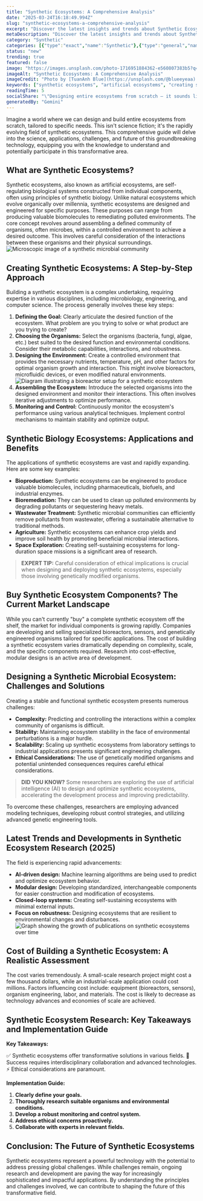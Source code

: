 ```yaml
---
title: "Synthetic Ecosystems: A Comprehensive Analysis"
date: "2025-03-24T16:18:49.994Z"
slug: "synthetic-ecosystems-a-comprehensive-analysis"
excerpt: "Discover the latest insights and trends about Synthetic Ecosystems. This comprehensive guide covers everything you need to know about Synthetic Ecosystems in 2025."
metaDescription: "Discover the latest insights and trends about Synthetic Ecosystems. This comprehensive guide covers everything you need to know about Synthetic Ecosystems ..."
category: "Synthetic"
categories: [{"type":"exact","name":"Synthetic"},{"type":"general","name":"Environmental Science"},{"type":"medium","name":"Ecological Engineering"},{"type":"specific","name":"Microbial Communities"},{"type":"niche","name":"Metabolic Modeling"}]
status: "new"
trending: true
featured: false
image: "https://images.unsplash.com/photo-1716951884362-e560807383b5?q=85&w=1200&fit=max&fm=webp&auto=compress"
imageAlt: "Synthetic Ecosystems: A Comprehensive Analysis"
imageCredit: "Photo by [TuanAnh Blue](https://unsplash.com/@blueeyeaa) on Unsplash"
keywords: ["synthetic ecosystems", "artificial ecosystems", "creating synthetic ecosystems", "synthetic biology ecosystems", "benefits of synthetic ecosystems", "synthetic ecosystem applications", "buy synthetic ecosystem components", "cost of building a synthetic ecosystem", "synthetic ecosystem research", "designing a synthetic microbial ecosystem"]
readingTime: 5
socialShare: "\"Designing entire ecosystems from scratch – it sounds like science fiction, but synthetic ecosystems are rapidly becoming a reality, offering solutions to some of humanity's biggest challenges.\""
generatedBy: "Gemini"
---
```




Imagine a world where we can design and build entire ecosystems from scratch, tailored to specific needs.  This isn't science fiction; it's the rapidly evolving field of synthetic ecosystems.  This comprehensive guide will delve into the science, applications, challenges, and future of this groundbreaking technology, equipping you with the knowledge to understand and potentially participate in this transformative area.

## What are Synthetic Ecosystems?

Synthetic ecosystems, also known as artificial ecosystems, are self-regulating biological systems constructed from individual components, often using principles of synthetic biology.  Unlike natural ecosystems which evolve organically over millennia, synthetic ecosystems are designed and engineered for specific purposes.  These purposes can range from producing valuable biomolecules to remediating polluted environments.  The core concept revolves around assembling a defined community of organisms, often microbes, within a controlled environment to achieve a desired outcome.  This involves careful consideration of the interactions between these organisms and their physical surroundings. ![Microscopic image of a synthetic microbial community](https://images.unsplash.com/photo-1451187580459-43490279c0fa?q=85&w=1200&fit=max&fm=webp&auto=compress)

## Creating Synthetic Ecosystems: A Step-by-Step Approach

Building a synthetic ecosystem is a complex undertaking, requiring expertise in various disciplines, including microbiology, engineering, and computer science. The process generally involves these key steps:

1. **Defining the Goal:**  Clearly articulate the desired function of the ecosystem. What problem are you trying to solve or what product are you trying to create?
2. **Choosing the Organisms:** Select the organisms (bacteria, fungi, algae, etc.) best suited to the desired function and environmental conditions.  Consider their metabolic capabilities, interactions, and robustness.
3. **Designing the Environment:** Create a controlled environment that provides the necessary nutrients, temperature, pH, and other factors for optimal organism growth and interaction. This might involve bioreactors, microfluidic devices, or even modified natural environments. ![Diagram illustrating a bioreactor setup for a synthetic ecosystem](https://images.unsplash.com/photo-1484417894907-623942c8ee29?q=85&w=1200&fit=max&fm=webp&auto=compress)
4. **Assembling the Ecosystem:** Introduce the selected organisms into the designed environment and monitor their interactions. This often involves iterative adjustments to optimize performance.
5. **Monitoring and Control:** Continuously monitor the ecosystem's performance using various analytical techniques.  Implement control mechanisms to maintain stability and optimize output.

## Synthetic Biology Ecosystems: Applications and Benefits

The applications of synthetic ecosystems are vast and rapidly expanding.  Here are some key examples:

* **Bioproduction:**  Synthetic ecosystems can be engineered to produce valuable biomolecules, including pharmaceuticals, biofuels, and industrial enzymes.
* **Bioremediation:**  They can be used to clean up polluted environments by degrading pollutants or sequestering heavy metals.
* **Wastewater Treatment:** Synthetic microbial communities can efficiently remove pollutants from wastewater, offering a sustainable alternative to traditional methods.
* **Agriculture:** Synthetic ecosystems can enhance crop yields and improve soil health by promoting beneficial microbial interactions.
* **Space Exploration:**  Creating self-sustaining ecosystems for long-duration space missions is a significant area of research.

> **EXPERT TIP:**  Careful consideration of ethical implications is crucial when designing and deploying synthetic ecosystems, especially those involving genetically modified organisms.

## Buy Synthetic Ecosystem Components? The Current Market Landscape

While you can't currently "buy" a complete synthetic ecosystem off the shelf, the market for individual components is growing rapidly.  Companies are developing and selling specialized bioreactors, sensors, and genetically engineered organisms tailored for specific applications.  The cost of building a synthetic ecosystem varies dramatically depending on complexity, scale, and the specific components required.  Research into cost-effective, modular designs is an active area of development.

## Designing a Synthetic Microbial Ecosystem: Challenges and Solutions

Creating a stable and functional synthetic ecosystem presents numerous challenges:

* **Complexity:**  Predicting and controlling the interactions within a complex community of organisms is difficult.
* **Stability:**  Maintaining ecosystem stability in the face of environmental perturbations is a major hurdle.
* **Scalability:**  Scaling up synthetic ecosystems from laboratory settings to industrial applications presents significant engineering challenges.
* **Ethical Considerations:**  The use of genetically modified organisms and potential unintended consequences requires careful ethical considerations.

> **DID YOU KNOW?**  Some researchers are exploring the use of artificial intelligence (AI) to design and optimize synthetic ecosystems, accelerating the development process and improving predictability.

To overcome these challenges, researchers are employing advanced modeling techniques, developing robust control strategies, and utilizing advanced genetic engineering tools.

## Latest Trends and Developments in Synthetic Ecosystem Research (2025)

The field is experiencing rapid advancements:

* **AI-driven design:** Machine learning algorithms are being used to predict and optimize ecosystem behavior.
* **Modular design:**  Developing standardized, interchangeable components for easier construction and modification of ecosystems.
* **Closed-loop systems:** Creating self-sustaining ecosystems with minimal external inputs.
* **Focus on robustness:**  Designing ecosystems that are resilient to environmental changes and disturbances.  ![Graph showing the growth of publications on synthetic ecosystems over time](https://images.unsplash.com/photo-1517976487492-5750f3195933?q=85&w=1200&fit=max&fm=webp&auto=compress)

## Cost of Building a Synthetic Ecosystem: A Realistic Assessment

The cost varies tremendously. A small-scale research project might cost a few thousand dollars, while an industrial-scale application could cost millions. Factors influencing cost include:  equipment (bioreactors, sensors), organism engineering, labor, and materials.  The cost is likely to decrease as technology advances and economies of scale are achieved.

## Synthetic Ecosystem Research: Key Takeaways and Implementation Guide

**Key Takeaways:**

✅ Synthetic ecosystems offer transformative solutions in various fields.
🔑 Success requires interdisciplinary collaboration and advanced technologies.
⚡ Ethical considerations are paramount.

**Implementation Guide:**

1. **Clearly define your goals.**
2. **Thoroughly research suitable organisms and environmental conditions.**
3. **Develop a robust monitoring and control system.**
4. **Address ethical concerns proactively.**
5. **Collaborate with experts in relevant fields.**

## Conclusion: The Future of Synthetic Ecosystems

Synthetic ecosystems represent a powerful technology with the potential to address pressing global challenges. While challenges remain, ongoing research and development are paving the way for increasingly sophisticated and impactful applications.  By understanding the principles and challenges involved, we can contribute to shaping the future of this transformative field. 

